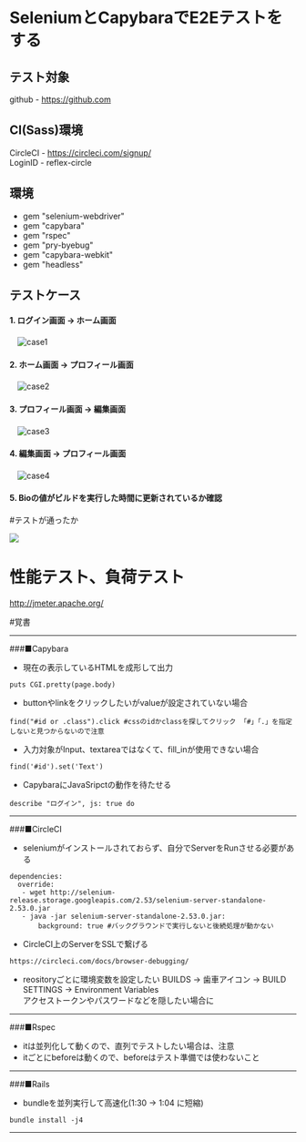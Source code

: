 # SeleniumとCapybaraでE2Eテストをする

## テスト対象

github - https://github.com

## CI(Sass)環境
CircleCI  - https://circleci.com/signup/  
LoginID - reflex-circle

## 環境

* gem "selenium-webdriver"
* gem "capybara"
* gem "rspec"
* gem "pry-byebug"
* gem "capybara-webkit"
* gem "headless"

## テストケース

#### 1. ログイン画面 -> ホーム画面
　![case1](https://raw.githubusercontent.com/wiki/reflex-circle/selenium-ruby/github_login.png)

#### 2. ホーム画面 -> プロフィール画面
　![case2](https://raw.githubusercontent.com/wiki/reflex-circle/selenium-ruby/github_home.png)
　
#### 3. プロフィール画面 -> 編集画面
　![case3](https://raw.githubusercontent.com/wiki/reflex-circle/selenium-ruby/github_profile.png)

#### 4. 編集画面 -> プロフィール画面
　![case4](https://raw.githubusercontent.com/wiki/reflex-circle/selenium-ruby/github_edit.png)

#### 5. Bioの値がビルドを実行した時間に更新されているか確認　

#テストが通ったか

<img src="https://circleci.com/gh/reflex-circle/selenium-ruby.svg?style=shield&circle-token=fbadcabe515d1f7d0d54175159cfe12ebb5a01ab">

# 性能テスト、負荷テスト
http://jmeter.apache.org/

#覚書
_________________________________________________________________________________________________________
###■Capybara

* 現在の表示しているHTMLを成形して出力

```
puts CGI.pretty(page.body)
```

* buttonやlinkをクリックしたいがvalueが設定されていない場合

```
find("#id or .class").click #cssのidかclassを探してクリック 「#」「.」を指定しないと見つからないので注意
```

* 入力対象がInput、textareaではなくて、fill_inが使用できない場合

```
find('#id').set('Text') 
```

* CapybaraにJavaSripctの動作を待たせる

```
describe "ログイン", js: true do
```
_________________________________________________________________________________________________________
###■CircleCI

* seleniumがインストールされておらず、自分でServerをRunさせる必要がある

```
dependencies:
  override:
   - wget http://selenium-release.storage.googleapis.com/2.53/selenium-server-standalone-2.53.0.jar
   - java -jar selenium-server-standalone-2.53.0.jar:
       background: true #バックグラウンドで実行しないと後続処理が動かない
```

* CircleCI上のServerをSSLで繋げる

```
https://circleci.com/docs/browser-debugging/
```
* reositoryごとに環境変数を設定したい
BUILDS -> 歯車アイコン -> BUILD SETTINGS -> Environment Variables  
アクセストークンやパスワードなどを隠したい場合に
_________________________________________________________________________________________________________
###■Rspec

* itは並列化して動くので、直列でテストしたい場合は、注意
* itごとにbeforeは動くので、beforeはテスト準備では使わないこと

_________________________________________________________________________________________________________
###■Rails

* bundleを並列実行して高速化(1:30 -> 1:04 に短縮)

```
bundle install -j4
```
_________________________________________________________________________________________________________
